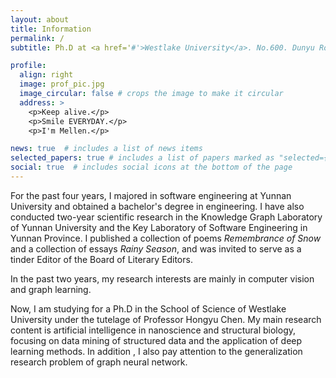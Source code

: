 ```yaml
---
layout: about
title: Information
permalink: /
subtitle: Ph.D at <a href='#'>Westlake University</a>. No.600. Dunyu Road. Hangzhou. China.

profile:
  align: right
  image: prof_pic.jpg
  image_circular: false # crops the image to make it circular
  address: >
    <p>Keep alive.</p>
    <p>Smile EVERYDAY.</p>
    <p>I'm Mellen.</p>

news: true  # includes a list of news items
selected_papers: true # includes a list of papers marked as "selected={true}"
social: true  # includes social icons at the bottom of the page
---
```


[//]: # (过去四年，我在云南大学主修软件工程专业，获得了工学学士学位。我也先后在云南大学知识图谱实验室、云南省软件工程重点实验室进行了为期两年的科学研究，在那段时间我为实验室设计了分布式云服务系统`CentPrime`，之后为云南大学生命中心的`GuoLAB`开发了一个动态异步启动的膀胱癌辅助诊疗系统，并协助达成了30万投资。在读本科期间，我获得了多个国际数学建模竞赛奖项和多个优秀文学作品奖，并被誉为优秀诗人，我出版了诗集《纪念雪》和散文集《雨季》，并受邀担任火种文学编辑委员会编辑。)

[//]: # ()
[//]: # (在过去两年，我的研究兴趣主要是计算机视觉和图神经网络。其中，计算机视觉主要和医学影像有关，具体为WSI的病理学影像分割与辅助分析；我提出了SimOrder方法，实现了基于膀胱癌肌肉浸润性指标快速判断WSI的TBS分级，并已申请专利；在图神经网络的研究方面，我主要研究动态时空图，对此我提出无拓扑信息参与的动态时空预测方法，该方法的效率在交通流量预测任务中达到了在2022年最先进的水平。)

[//]: # ()
[//]: # (现在，我在西湖大学理学院攻读博士学位，师从陈虹宇教授，我的主要研究内容为纳米科学和结构生物学中的人工智能，主要聚焦于结构化数据的数据挖掘和深度学习方法应用，此外，我也关注图神经网络泛化性科研问题。)

For the past four years, I majored in software engineering at Yunnan University and obtained a bachelor's degree in engineering. I have also conducted two-year scientific research in the Knowledge Graph Laboratory of Yunnan University and the Key Laboratory of Software Engineering in Yunnan Province. I published a collection of poems *Remembrance of Snow* and a collection of essays *Rainy Season*, and was invited to serve as a tinder Editor of the Board of Literary Editors.

In the past two years, my research interests are mainly in computer vision and graph learning.

Now, I am studying for a Ph.D in the School of Science of Westlake University under the tutelage of Professor Hongyu Chen. My main research content is artificial intelligence in nanoscience and structural biology, focusing on data mining of structured data and the application of deep learning methods. In addition , I also pay attention to the generalization research problem of graph neural network.

[//]: # (# Write your biography here. Tell the world about yourself. Link to your favorite [subreddit]&#40;http://reddit.com&#41;. You can put a picture in, too. The code is already in, just name your picture `prof_pic.jpg` and put it in the `img/` folder.)

[//]: # ()
[//]: # (# Put your address / P.O. box / other info right below your picture. You can also disable any these elements by editing `profile` property of the YAML header of your `_pages/about.md`. Edit `_bibliography/papers.bib` and Jekyll will render your [publications page]&#40;/al-folio/publications/&#41; automatically.)

[//]: # ()
[//]: # (# Link to your social media connections, too. This theme is set up to use [Font Awesome icons]&#40;http://fortawesome.github.io/Font-Awesome/&#41; and [Academicons]&#40;https://jpswalsh.github.io/academicons/&#41;, like the ones below. Add your Facebook, Twitter, LinkedIn, Google Scholar, or just disable all of them.)
